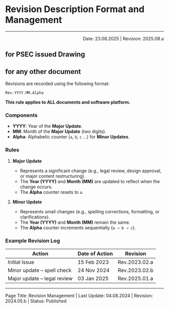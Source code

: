 # Revision Description Format and Management
---
<p style="text-align:right">Date: 23.08.2025 | Revision: 2025.08.a</p>


## for PSEC issued Drawing

## for any other document

Revisions are recorded using the following format:

```
Rev.YYYY.MM.Alpha
```
**This rule applies to ALL documents and software platform.**

### Components
- **YYYY**: Year of the **Major Update**.  
- **MM**: Month of the **Major Update** (two digits).  
- **Alpha**: Alphabetic counter (`a`, `b`, `c` …) for **Minor Updates**.  

### Rules
1. **Major Update**  
   - Represents a significant change (e.g., legal review, design approval, or major content restructuring).  
   - The **Year (YYYY)** and **Month (MM)** are updated to reflect when the change occurs.  
   - The **Alpha** counter resets to `a`.  

2. **Minor Update**  
   - Represents small changes (e.g., spelling corrections, formatting, or clarifications).  
   - The **Year (YYYY)** and **Month (MM)** remain the same.  
   - The **Alpha** counter increments sequentially (`a → b → c`).  

### Example Revision Log

| Action                       | Date of Action | Revision      |
| ---------------------------- | -------------- | ------------- |
| Initial Issue                | 15 Feb 2023    | Rev.2023.02.a |
| Minor update – spell check   | 24 Nov 2024    | Rev.2023.02.b |
| Major update – legal review  | 03 Jan 2025    | Rev.2025.01.a |


---

Page Title: Revision Management | Last Update: 04.08.2024 | Revision: 2024.05.b | Status: Published

